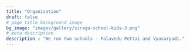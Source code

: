 ```yaml
---
title: "Organisation"
draft: false
# page title background image
bg_image: "images/gallery/siragu-school-kids-3.png"
# meta description
description : "We run two schools - Palavedu Pettai and Vyasarpadi."
---
```

